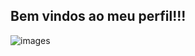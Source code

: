 ## Bem vindos ao meu perfil!!!
![images](https://github.com/user-attachments/assets/3ca364de-743e-4c53-baed-cdb105ea8cdf)


<!--
**RengokuDonut7/RengokuDonut7** is a ✨ _special_ ✨ repository because its `README.md` (this file) appears on your GitHub profile.

Here are some ideas to get you started:

- 🔭 I’m currently working on ...
- 🌱 I’m currently learning ...
- 👯 I’m looking to collaborate on ...
- 🤔 I’m looking for help with ...
- 💬 Ask me about ...
- 📫 How to reach me: ...
- 😄 Pronouns: ...
- ⚡ Fun fact: ...
-->
